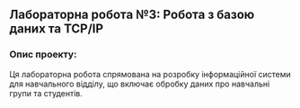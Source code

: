 ## Лабораторна робота №3: Робота з базою даних та TCP/IP

### Опис проекту:

Ця лабораторна робота спрямована на розробку інформаційної системи для навчального відділу, що включає обробку даних про навчальні групи та студентів.
